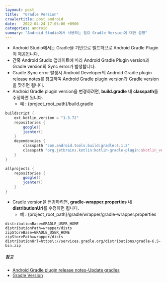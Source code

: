 ```yaml
---
layoout: post
title:  "Gradle Version"
crawlertitle: post_android
date:   2022-04-24 17:05:00 +0900
categories: android
summary: "Android Studio에서 사용하는 필요 Gradle Version에 대한 설명"
---  
```

- Android Studio에서는 Gradle을 기반으로 빌드하므로 Android Gradle Plugin이 제공됩니다.  
- 간혹 Android Studio 업데이트에 따라 Android Gradle Plugin version과 Gradle version의 Sync error가 발생합니다.
- Gradle Sync error 발생시 Android Developer의 Android Gradle plugin release notes를 참고하여 Android Gradle plugin version과 Gradle version을 맞추면 됩니다.  
- Android Gradle plugin version을 변경하려면, **build.gradle** 내 **classpath**를 수정하면 됩니다.  
  - 예 : {project_root_path}/build.gradle  

~~~gradle  
buildscript {
    ext.kotlin_version = "1.3.72"
    repositories {
        google()
        jcenter()
    }
    dependencies {
        classpath "com.android.tools.build:gradle:4.1.2"
        classpath "org.jetbrains.kotlin:kotlin-gradle-plugin:$kotlin_version"
    }
}

allprojects {
    repositories {
        google()
        jcenter()
    }
}
~~~  

- Gradle version을 변경하려면, **gradle-wrapper.properties** 내 **distributionUrl**를 수정하면 됩니다.  
  - 예 : {project_root_path}/gradle/wrapper/gradle-wrapper.properties  

~~~properties  
distributionBase=GRADLE_USER_HOME
distributionPath=wrapper/dists
zipStoreBase=GRADLE_USER_HOME
zipStorePath=wrapper/dists
distributionUrl=https\://services.gradle.org/distributions/gradle-6.5-bin.zip
~~~  

##### 참고  
- [Android Gradle plugin release notes-Update gradles](https://developer.android.com/studio/releases/gradle-plugin#updating-gradle)  
- [Gradle Version](https://services.gradle.org/distributions/)  